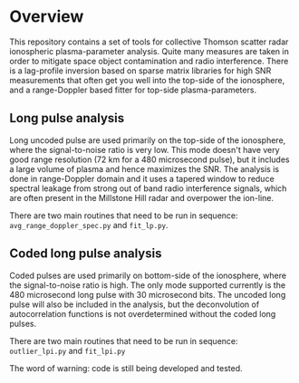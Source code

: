 # Overview

This repository contains a set of tools for collective Thomson scatter radar ionospheric plasma-parameter analysis. Quite many measures are taken in order to mitigate space object contamination and radio interference. There is a lag-profile inversion based on sparse matrix libraries for high SNR measurements that often get you well into the top-side of the ionosphere, and a range-Doppler based fitter for top-side plasma-parameters. 

## Long pulse analysis

Long uncoded pulse are used primarily on the top-side of the ionosphere, where the signal-to-noise ratio is very low. This mode doesn't have very good range resolution (72 km for a 480 microsecond pulse), but it includes a large volume of plasma and hence maximizes the SNR. The analysis is done in range-Doppler domain and it uses a tapered window to reduce spectral leakage from strong out of band radio interference signals, which are often present in the Millstone Hill radar and overpower the ion-line.

There are two main routines that need to be run in sequence: <code>avg_range_doppler_spec.py</code> and <code>fit_lp.py</code>. 

## Coded long pulse analysis

Coded pulses are used primarily on bottom-side of the ionosphere, where the signal-to-noise ratio is high. The only mode supported currently is the 480 microsecond long pulse with 30 microsecond bits. The uncoded long pulse will also be included in the analysis, but the deconvolution of autocorrelation functions is not overdetermined without the coded long pulses. 

There are two main routines that need to be run in sequence: <code>outlier_lpi.py</code> and <code>fit_lpi.py</code>



The word of warning: code is still being developed and tested. 
